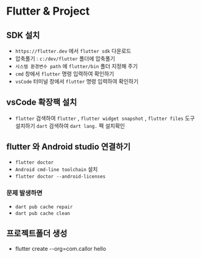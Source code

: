 # Flutter & Project

## SDK 설치

- `https://flutter.dev` 에서 `flutter sdk` 다운로드
- 압축풀기 : `c:/dev/flutter` 폴더에 압축풀기
- `시스템 환경변수 path` 에 `flutter/bin` 폴더 지정해 주기
- `cmd` 창에서 `flutter` 명령 입력하여 확인하기
- `vsCode` 터미널 창에서 `flutter` 명령 입력하여 확인하기

## vsCode 확장팩 설치

- `flutter` 검색하여 `flutter` , `flutter widget snapshot` , `flutter files` 도구 설치하기 `dart` 검색하여 `dart lang.` 팩 설치확인

## flutter 와 Android studio 연결하기

- `flutter doctor`
- `Android cmd-line toolchain` 설치
- `flutter doctor --android-licenses`

### 문제 발생하면

- `dart pub cache repair`
- `dart pub cache clean`

## 프로젝트폴더 생성

- flutter create --org=com.callor hello
